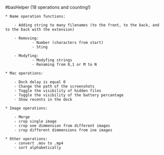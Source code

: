 #basHelper 
(18 operations and counting!)
    
    * Name operation functions:
    
        - Adding string to many filenames (to the front, to the back, and to the back with the extension)
    
        - Removing:
                - Number (characters from start)
                - Sting
    
        - Modyfing:
                - Modyfing strings
                - Renaming from 0,1 or M to N
    
    * Mac operations: 

        - Dock delay is equal 0
        - Change the path of the screenshots
        - Toggle the visibility of hidden files
        - Toggle the visibility of the battery percantage 
        - Show recents in the dock
    
    * Image operations: 

	    - Merge
	    - crop single image
	    - crop one dimmension from different images
	    - crop different dimmensions from ine images

    * Other operations: 
        - convert .mov to .mp4
        - sort alphabetically 
